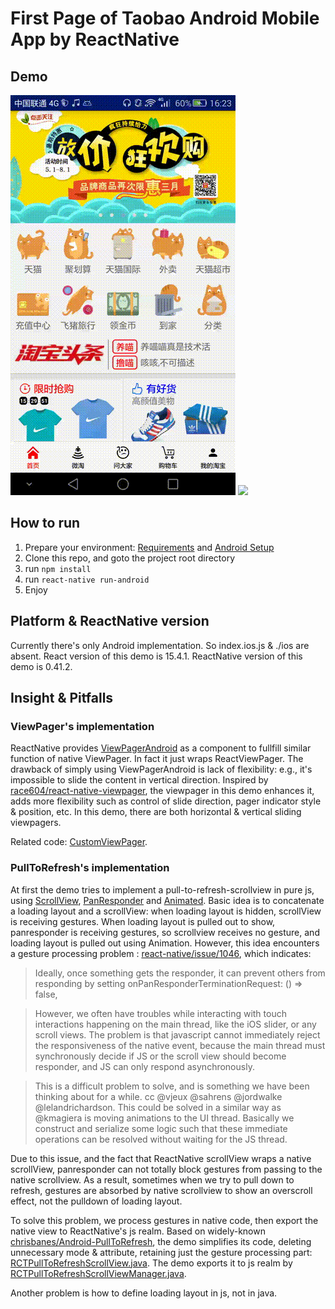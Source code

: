 # First Page of Taobao Android Mobile App by ReactNative

## Demo
![](./demo/demo1.gif) ![](./demo/demo2.gif)

## How to run
1. Prepare your environment: [Requirements](http://facebook.github.io/react-native/docs/getting-started.html#requirements) and [Android Setup](http://facebook.github.io/react-native/docs/android-setup.html)
2. Clone this repo, and goto the project root directory
3. run `npm install`
4. run `react-native run-android`
5. Enjoy

## Platform & ReactNative version
Currently there's only Android implementation. So index.ios.js & ./ios are absent. 
React version of this demo is 15.4.1. ReactNative version of this demo is 0.41.2.

## Insight & Pitfalls

### ViewPager's implementation
ReactNative provides [ViewPagerAndroid](https://facebook.github.io/react-native/docs/viewpagerandroid.html) as a component to fullfill similar function of native ViewPager. In fact it just wraps ReactViewPager. The drawback of simply using ViewPagerAndroid is lack of flexibility: e.g., it's impossible to slide the content in vertical direction. Inspired by [race604/react-native-viewpager](https://github.com/race604/react-native-viewpager), the viewpager in this demo enhances it, adds more flexibility such as control of slide direction, pager indicator style & position, etc. In this demo, there are both horizontal & vertical sliding viewpagers.

Related code: [CustomViewPager](./view/CustomViewPager.js).

### PullToRefresh's implementation
At first the demo tries to implement a pull-to-refresh-scrollview in pure js, using [ScrollView](https://facebook.github.io/react-native/docs/scrollview.html), [PanResponder](https://facebook.github.io/react-native/docs/panresponder.html) and [Animated](https://facebook.github.io/react-native/docs/animated.html). Basic idea is to concatenate a loading layout and a scrollView: when loading layout is hidden, scrollView is receiving gestures. When loading layout is pulled out to show, panresponder is receiving gestures, so scrollview receives no gesture, and loading layout is pulled out using Animation. However, this idea encounters a gesture processing problem : [react-native/issue/1046](https://github.com/facebook/react-native/issues/1046), which indicates:
> Ideally, once something gets the responder, it can prevent others from responding by setting onPanResponderTerminationRequest: () => false,

> However, we often have troubles while interacting with touch interactions happening on the main thread, like the iOS slider, or any scroll views. The problem is that javascript cannot immediately reject the responsiveness of the native event, because the main thread must synchronously decide if JS or the scroll view should become responder, and JS can only respond asynchronously.

> This is a difficult problem to solve, and is something we have been thinking about for a while. cc @vjeux @sahrens @jordwalke @lelandrichardson. This could be solved in a similar way as @kmagiera is moving animations to the UI thread. Basically we construct and serialize some logic such that these immediate operations can be resolved without waiting for the JS thread.

Due to this issue, and the fact that ReactNative scrollView wraps a native scrollView, panresponder can not totally block gestures from passing to the native scrollview. As a result, sometimes when we try to pull down to refresh, gestures are absorbed by native scrollview to show an overscroll effect, not the pulldown of loading layout.

To solve this problem, we process gestures in native code, then export the native view to ReactNative's js realm. Based on widely-known [chrisbanes/Android-PullToRefresh](https://github.com/chrisbanes/Android-PullToRefresh), the demo simplifies its code, deleting unnecessary mode & attribute, retaining just the gesture processing part: [RCTPullToRefreshScrollView.java](./android/app/src/main/java/com/rntaobao/pullToRefresh/view/RCTPullToRefreshScrollView.java). The demo exports it to js realm by [RCTPullToRefreshScrollViewManager.java](./android/app/src/main/java/com/rntaobao/pullToRefresh/viewManager/RCTPullToRefreshScrollViewManager.java).

Another problem is how to define loading layout in js, not in java.
